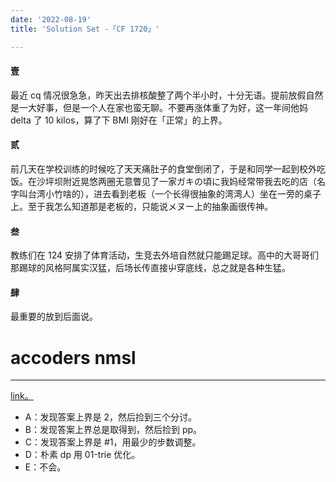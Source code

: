 ```yaml
---
date: '2022-08-19'
title: 'Solution Set -「CF 1720」'

---
```


#### 壹

最近 cq 情况很急急，昨天出去排核酸整了两个半小时，十分无语。提前放假自然是一大好事，但是一个人在家也蛮无聊。不要再涨体重了为好，这一年间他妈 delta 了 10 kilos，算了下 BMI 刚好在「正常」的上界。

#### 贰

前几天在学校训练的时候吃了天天痛肚子的食堂倒闭了，于是和同学一起到校外吃饭。在沙坪坝附近晃悠两圈无意瞥见了一家ガキの頃に我妈经常带我去吃的店（名字叫台湾小竹啥的），进去看到老板（一个长得很抽象的湾湾人）坐在一旁的桌子上。至于我怎么知道那是老板的，只能说メヌー上的抽象画很传神。

#### 叁

教练们在 124 安排了体育活动，生竞去外培自然就只能踢足球。高中的大哥哥们那踢球的风格阿属实汉猛，后场长传直接屮穿底线，总之就是各种生猛。

#### 肆

最重要的放到后面说。

# accoders nmsl

----

[link。](https://codeforces.com/contest/1720)

- A：发现答案上界是 $2$，然后捡到三个分讨。
- B：发现答案上界总是取得到，然后捡到 pp。
- C：发现答案上界是 $\# 1$，用最少的步数调整。
- D：朴素 dp 用 01-trie 优化。
- E：不会。